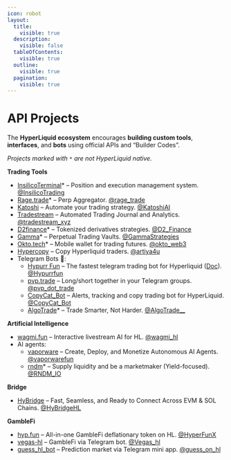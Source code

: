 ```yaml
---
icon: robot
layout:
  title:
    visible: true
  description:
    visible: false
  tableOfContents:
    visible: true
  outline:
    visible: true
  pagination:
    visible: true
---
```


# API Projects

The **HyperLiquid ecosystem** encourages **building custom tools**, **interfaces**, and **bots** using official APIs and “Builder Codes”.

_Projects marked with `*` are not HyperLiquid native._

**Trading Tools**

* [InsilicoTerminal](https://insilicoterminal.com/#/)\* – Position and execution management system. [@InsilicoTrading](https://x.com/InsilicoTrading)
* [Rage.trade](https://www.rage.trade/)\* – Perp Aggregator. [@rage\_trade](https://x.com/rage_trade)
* [Katoshi](https://katoshi.ai/) – Automate your trading strategy. [@KatoshiAI](https://x.com/KatoshiAI)
* [Tradestream](https://tradestream.xyz/sign-up) – Automated Trading Journal and Analytics. [@tradestream\_xyz](https://x.com/tradestream_xyz)
* [D2finance](https://d2.finance/strategies)\* – Tokenized derivatives strategies. [@D2\_Finance](https://x.com/D2_Finance)
* [Gamma](https://app.gamma.xyz/perps?utm_source=\&utm_medium=affiliate_social\&utm_campaign=perps)\* – Perpetual Trading Vaults. [@GammaStrategies](https://x.com/GammaStrategies)
* [Okto.tech](https://www.okto.tech/wallet)\* – Mobile wallet for trading futures. [@okto\_web3](https://x.com/Okto_web3)
* [Hypercopy](https://hypercopy.xyz/) – Copy Hyperliquid traders.  [@artiya4u](https://github.com/artiya4u/hypercopy-xyz)
* Telegram Bots 🤖:
  * [Hypurr Fun](https://hypurr.fun/) – The fastest telegram trading bot for Hyperliquid ([Doc](https://hypurr-fun.gitbook.io/hypurr-fun-docs)). [@Hypurrfun](https://x.com/Hypurrfun)
  * [pvp.trade](https://pvp.trade/) – Long/short together in your Telegram groups. [@pvp\_dot\_trade](https://x.com/pvp_dot_trade)
  * [CopyCat\_Bot](https://t.me/CopyCat_bot_Chat) – Alerts, tracking and copy trading bot for HyperLiquid. [@CopyCat\_Bot](https://x.com/CopyCat_Bot)
  * [AlgoTrade](https://www.algotrade.biz/)\* – Trade Smarter, Not Harder. [@AlgoTrade\_\_](https://x.com/AlgoTrade__)

**Artificial Intelligence**

* [wagmi.fun](https://wa.gmi.fun/) – Interactive livestream AI for HL. [@wagmi\_hl](https://x.com/wagmi_hl)
* AI agents:
  * [vaporware](https://alpha.vaporware.fun/) – Create, Deploy, and Monetize Autonomous AI Agents. [@vaporwarefun](https://x.com/vaporwarefun)
  * [rndm](https://www.rndm.io/)\* – Supply liquidity and be a marketmaker (Yield-focused). [@RNDM\_IO](https://x.com/RNDM_IO)

**Bridge**

* [HyBridge](https://hybridge.xyz/) – Fast, Seamless, and Ready to Connect Across EVM & SOL Chains. [@HyBridgeHL](https://x.com/HyBridgeHL)

**GambleFi**

* [hyp.fun](https://hyp.fun/) – All-in-one GambleFi deflationary token on HL. [@HyperFunX](https://x.com/HyperFunX)
* [vegas-hl](https://vegas-hl.com/) – GambleFi via Telegram bot. [@Vegas\_hl](https://x.com/Vegas_HL)
* [guess\_hl\_bot](https://t.me/guess_hl_bot) – Prediction market via Telegram mini app.  [@guess\_on\_hl](https://x.com/guess_on_hl)
